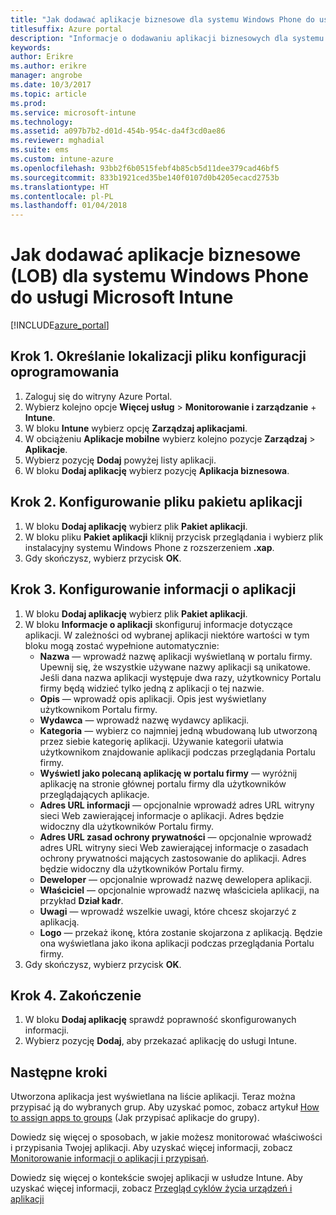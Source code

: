 ```yaml
---
title: "Jak dodawać aplikacje biznesowe dla systemu Windows Phone do usługi Intune"
titlesuffix: Azure portal
description: "Informacje o dodawaniu aplikacji biznesowych dla systemu Windows Phone do usługi Intune."
keywords: 
author: Erikre
ms.author: erikre
manager: angrobe
ms.date: 10/3/2017
ms.topic: article
ms.prod: 
ms.service: microsoft-intune
ms.technology: 
ms.assetid: a097b7b2-d01d-454b-954c-da4f3cd0ae86
ms.reviewer: mghadial
ms.suite: ems
ms.custom: intune-azure
ms.openlocfilehash: 93bb2f6b0515febf4b85cb5d11dee379cad46bf5
ms.sourcegitcommit: 833b1921ced35be140f0107d0b4205ecacd2753b
ms.translationtype: HT
ms.contentlocale: pl-PL
ms.lasthandoff: 01/04/2018
---
```

# <a name="how-to-add-windows-phone-line-of-business-lob-apps-to-microsoft-intune"></a>Jak dodawać aplikacje biznesowe (LOB) dla systemu Windows Phone do usługi Microsoft Intune

[!INCLUDE[azure_portal](./includes/azure_portal.md)]


## <a name="step-1---specify-the-software-setup-file"></a>Krok 1. Określanie lokalizacji pliku konfiguracji oprogramowania

1. Zaloguj się do witryny Azure Portal.
2. Wybierz kolejno opcje **Więcej usług** > **Monitorowanie i zarządzanie** + **Intune**.
3. W bloku **Intune** wybierz opcję **Zarządzaj aplikacjami**.
4. W obciążeniu **Aplikacje mobilne** wybierz kolejno pozycje **Zarządzaj** > **Aplikacje**.
5. Wybierz pozycję **Dodaj** powyżej listy aplikacji.
6. W bloku **Dodaj aplikację** wybierz pozycję **Aplikacja biznesowa**.

## <a name="step-2---configure-the-app-package-file"></a>Krok 2. Konfigurowanie pliku pakietu aplikacji

1. W bloku **Dodaj aplikację** wybierz plik **Pakiet aplikacji**.
2. W bloku pliku **Pakiet aplikacji** kliknij przycisk przeglądania i wybierz plik instalacyjny systemu Windows Phone z rozszerzeniem **.xap**.
3. Gdy skończysz, wybierz przycisk **OK**.


## <a name="step-3---configure-app-information"></a>Krok 3. Konfigurowanie informacji o aplikacji

1. W bloku **Dodaj aplikację** wybierz plik **Pakiet aplikacji**.
2. W bloku **Informacje o aplikacji** skonfiguruj informacje dotyczące aplikacji. W zależności od wybranej aplikacji niektóre wartości w tym bloku mogą zostać wypełnione automatycznie:
    - **Nazwa** — wprowadź nazwę aplikacji wyświetlaną w portalu firmy. Upewnij się, że wszystkie używane nazwy aplikacji są unikatowe. Jeśli dana nazwa aplikacji występuje dwa razy, użytkownicy Portalu firmy będą widzieć tylko jedną z aplikacji o tej nazwie.
    - **Opis** — wprowadź opis aplikacji. Opis jest wyświetlany użytkownikom Portalu firmy.
    - **Wydawca** — wprowadź nazwę wydawcy aplikacji.
    - **Kategoria** — wybierz co najmniej jedną wbudowaną lub utworzoną przez siebie kategorię aplikacji. Używanie kategorii ułatwia użytkownikom znajdowanie aplikacji podczas przeglądania Portalu firmy.
    - **Wyświetl jako polecaną aplikację w portalu firmy** — wyróżnij aplikację na stronie głównej portalu firmy dla użytkowników przeglądających aplikacje.
    - **Adres URL informacji** — opcjonalnie wprowadź adres URL witryny sieci Web zawierającej informacje o aplikacji. Adres będzie widoczny dla użytkowników Portalu firmy.
    - **Adres URL zasad ochrony prywatności** — opcjonalnie wprowadź adres URL witryny sieci Web zawierającej informacje o zasadach ochrony prywatności mających zastosowanie do aplikacji. Adres będzie widoczny dla użytkowników Portalu firmy.
    - **Deweloper** — opcjonalnie wprowadź nazwę dewelopera aplikacji.
    - **Właściciel** — opcjonalnie wprowadź nazwę właściciela aplikacji, na przykład **Dział kadr**.
    - **Uwagi** — wprowadź wszelkie uwagi, które chcesz skojarzyć z aplikacją.
    - **Logo** — przekaż ikonę, która zostanie skojarzona z aplikacją. Będzie ona wyświetlana jako ikona aplikacji podczas przeglądania Portalu firmy.
3. Gdy skończysz, wybierz przycisk **OK**.

## <a name="step-4---finish-up"></a>Krok 4. Zakończenie

1. W bloku **Dodaj aplikację** sprawdź poprawność skonfigurowanych informacji.
2. Wybierz pozycję **Dodaj**, aby przekazać aplikację do usługi Intune.

## <a name="next-steps"></a>Następne kroki

Utworzona aplikacja jest wyświetlana na liście aplikacji. Teraz można przypisać ją do wybranych grup. Aby uzyskać pomoc, zobacz artykuł [How to assign apps to groups](apps-deploy.md) (Jak przypisać aplikacje do grupy).

Dowiedz się więcej o sposobach, w jakie możesz monitorować właściwości i przypisania Twojej aplikacji. Aby uzyskać więcej informacji, zobacz [Monitorowanie informacji o aplikacji i przypisań](apps-monitor.md).

Dowiedz się więcej o kontekście swojej aplikacji w usłudze Intune. Aby uzyskać więcej informacji, zobacz [Przegląd cyklów życia urządzeń i aplikacji](introduction-device-app-lifecycles.md)
